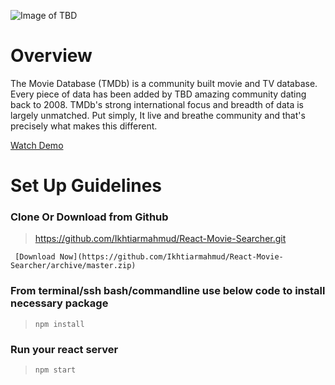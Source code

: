 ![Image of TBD](https://www.themoviedb.org/assets/2/v4/logos/primary-green-d70eebe18a5eb5b166d5c1ef0796715b8d1a2cbc698f96d311d62f894ae87085.svg)

# Overview

The Movie Database (TMDb) is a community built movie and TV database. Every piece of data has been added by TBD amazing community dating back to 2008. TMDb's strong international focus and breadth of data is largely unmatched. Put simply, It live and breathe community and that's precisely what makes this different.

[Watch Demo](https://bs-movie.netlify.com/)

# Set Up Guidelines

### Clone Or Download from Github

> https://github.com/Ikhtiarmahmud/React-Movie-Searcher.git

  ``` [Download Now](https://github.com/Ikhtiarmahmud/React-Movie-Searcher/archive/master.zip)```

### From terminal/ssh bash/commandline use below code to install necessary package

> `npm install`

### Run your react server

> `npm start`
